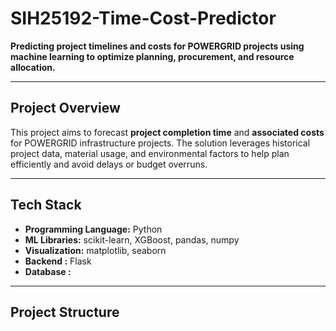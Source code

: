 # SIH25192-Time-Cost-Predictor

**Predicting project timelines and costs for POWERGRID projects using machine learning to optimize planning, procurement, and resource allocation.**

---

## Project Overview

This project aims to forecast **project completion time** and **associated costs** for POWERGRID infrastructure projects. The solution leverages historical project data, material usage, and environmental factors to help plan efficiently and avoid delays or budget overruns.

---

## Tech Stack

- **Programming Language:** Python  
- **ML Libraries:** scikit-learn, XGBoost, pandas, numpy  
- **Visualization:** matplotlib, seaborn  
- **Backend :** Flask  
- **Database :**

---

## Project Structure

